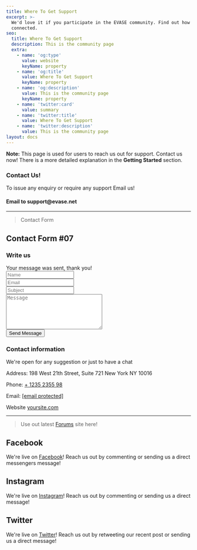 ```yaml
---
title: Where To Get Support
excerpt: >-
  We'd love it if you participate in the EVASE community. Find out how to get
  connected.
seo:
  title: Where To Get Support
  description: This is the community page
  extra:
    - name: 'og:type'
      value: website
      keyName: property
    - name: 'og:title'
      value: Where To Get Support
      keyName: property
    - name: 'og:description'
      value: This is the community page
      keyName: property
    - name: 'twitter:card'
      value: summary
    - name: 'twitter:title'
      value: Where To Get Support
    - name: 'twitter:description'
      value: This is the community page
layout: docs
---
```


<div class="note">
  <strong>Note:</strong> 
  This page is used for users to reach us out for support. Contact us now! There is a more detailed explanation in the <strong>Getting Started</strong> section.
</div>

<h3>Contact Us!</h3>
To issue any enquiry or require any support Email us!
<h4>Email to support@evase.net</h4>

-----------------------------------------------------------------------------------------------------
>Contact Form
<section class="ftco-section">
<div class="container">
<div class="row justify-content-center">
<div class="col-md-6 text-center mb-5">
<h2 class="heading-section">Contact Form #07</h2>
</div>
</div>
<div class="row justify-content-center">
<div class="col-lg-10">
<div class="wrapper">
<div class="row no-gutters">
<div class="col-md-6 d-flex align-items-stretch">
<div class="contact-wrap w-100 p-md-5 p-4 py-5">
<h3 class="mb-4">Write us</h3>
<div id="form-message-warning" class="mb-4"></div>
<div id="form-message-success" class="mb-4">
Your message was sent, thank you!
</div>
<form method="POST" id="contactForm" name="contactForm" class="contactForm">
<div class="row">
<div class="col-md-12">
<div class="form-group">
<input type="text" class="form-control" name="name" id="name" placeholder="Name">
</div>
</div>
<div class="col-md-12">
<div class="form-group">
<input type="email" class="form-control" name="email" id="email" placeholder="Email">
</div>
</div>
<div class="col-md-12">
<div class="form-group">
<input type="text" class="form-control" name="subject" id="subject" placeholder="Subject">
</div>
</div>
<div class="col-md-12">
<div class="form-group">
<textarea name="message" class="form-control" id="message" cols="30" rows="6" placeholder="Message"></textarea>
</div>
</div>
<div class="col-md-12">
<div class="form-group">
<input type="submit" value="Send Message" class="btn btn-primary">
<div class="submitting"></div>
</div>
</div>
</div>
</form>
</div>
</div>
<div class="col-md-6 d-flex align-items-stretch">
<div class="info-wrap w-100 p-md-5 p-4 py-5 img">
<h3>Contact information</h3>
<p class="mb-4">We're open for any suggestion or just to have a chat</p>
<div class="dbox w-100 d-flex align-items-start">
<div class="icon d-flex align-items-center justify-content-center">
<span class="fa fa-map-marker"></span>
</div>
<div class="text pl-3">
<p><span>Address:</span> 198 West 21th Street, Suite 721 New York NY 10016</p>
</div>
</div>
<div class="dbox w-100 d-flex align-items-center">
<div class="icon d-flex align-items-center justify-content-center">
<span class="fa fa-phone"></span>
</div>
<div class="text pl-3">
<p><span>Phone:</span> <a href="tel://1234567920">+ 1235 2355 98</a></p>
</div>
</div>
<div class="dbox w-100 d-flex align-items-center">
<div class="icon d-flex align-items-center justify-content-center">
<span class="fa fa-paper-plane"></span>
</div>
<div class="text pl-3">
<p><span>Email:</span> <a href="/cdn-cgi/l/email-protection#1970777f765960766c6b6a706d7c377a7674"><span class="__cf_email__" data-cfemail="0e676068614e77617b7c7d677a6b206d6163">[email&#160;protected]</span></a></p>
</div>
</div>
<div class="dbox w-100 d-flex align-items-center">
<div class="icon d-flex align-items-center justify-content-center">
<span class="fa fa-globe"></span>
</div>
<div class="text pl-3">
<p><span>Website</span> <a href="#">yoursite.com</a></p>
</div>
</div>
</div>
</div>
</div>
</div>
</div>
</div>
</div>
</section>

------------------------------------------------------------------------------------------------------

>Use out latest [Forums](https://forum.evase.net/) site here!

## Facebook

We're live on [Facebook](https://www.facebook.com/officialevase/)! Reach us out by commenting or sending us a direct messengers message!

## Instagram

We're live on [Instagram](https://www.instagram.com/officialevase/)! Reach us out by commenting or sending us a direct message!

## Twitter

We're live on [Twitter](https://twitter.com/officialevase)! Reach us out by retweeting our recent post or sending us a direct message!



